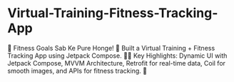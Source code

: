 # Virtual-Training-Fitness-Tracking-App
💪 Fitness Goals Sab Ke Pure Honge! 🌟  Built a Virtual Training + Fitness Tracking App using Jetpack Compose. 📱✨  Key Highlights: Dynamic UI with Jetpack Compose, MVVM Architecture, Retrofit for real-time data, Coil for smooth images, and APIs for fitness tracking. 🚀
